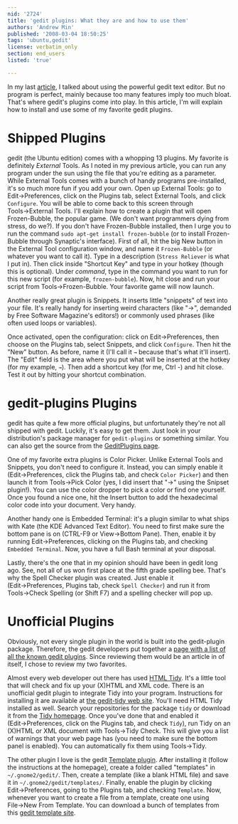 ```yaml
---
nid: '2724'
title: 'gedit plugins: What they are and how to use them'
authors: 'Andrew Min'
published: '2008-03-04 18:50:25'
tags: 'ubuntu,gedit'
license: verbatim_only
section: end_users
listed: 'true'

---
```

In my last [article](http://www.freesoftwaremagazine.com/columns/gedit_powerful_underrated_text_editor_everybody), I talked about using the powerful gedit text editor. But no program is perfect, mainly because too many features imply too much bloat. That's where gedit's plugins come into play. In this article, I'm will explain how to install and use some of my favorite gedit plugins.

<!--break-->

# Shipped Plugins

gedit (the Ubuntu edition) comes with a whopping 13 plugins. My favorite is definitely _External_ Tools. As I noted in my previous article, you can run any program under the sun using the file that you're editing as a parameter. While External Tools comes with a bunch of handy programs pre-installed, it's so much more fun if you add your own. Open up External Tools: go to Edit→Preferences, click on the Plugins tab, select External Tools, and click `Configure`. You will be able to come back to this screen through Tools→External Tools. I'll explain how to create a plugin that will open Frozen-Bubble, the popular game. (We don't want programmers dying from stress, do we?). If you don't have Frozen-Bubble installed, then I urge you to run the command `sudo apt-get install frozen-bubble` (or to install Frozen-Bubble through Synaptic's interface). First of all, hit the big New button in the External Tool configuration window, and name it `Frozen-Bubble` (or whatever you want to call it). Type in a description (`Stress Reliever` is what I put in). Then click inside "Shortcut Key" and type in your hotkey (though this is optional). Under _command_, type in the command you want to run for this new script (for example, `frozen-bubble`). Now, hit close and run your script from Tools→Frozen-Bubble. Your favorite game will now launch.

Another really great plugin is Snippets. It inserts little "snippets" of text into your file. It's really handy for inserting weird characters (like "→", demanded by Free Software Magazine's editors!) or commonly used phrases (like often used loops or variables).

Once activated, open the configuration: click on Edit→Preferences, then choose on the Plugins tab, select Snippets, and click `Configure`. Then hit the "New" button. As before, name it (I'll call it `→` because that's what it'll insert). The "Edit" field is the area where you put what will be inserted at the hotkey (for my example, `→`). Then add a shortcut key (for me, Ctrl -) and hit close. Test it out by hitting your shortcut combination.

# gedit-plugins Plugins

gedit has quite a few more official plugins, but unfortunately they're not all shipped with gedit. Luckily, it's easy to get them. Just look in your distribution's package manager for `gedit-plugins` or something similar. You can also get the source from the [GeditPlugins page](http://live.gnome.org/GeditPlugins).

One of my favorite extra plugins is Color Picker. Unlike External Tools and Snippets, you don't need to configure it. Instead, you can simply enable it (Edit→Preferences, click the Plugins tab, and check `Color Picker`) and then launch it from Tools→Pick Color (yes, I did insert that "→" using the Snipset plugin!). You can use the color dropper to pick a color or find one yourself. Once you found a nice one, hit the Insert button to add the hexadecimal color code into your document. Very handy.

Another handy one is Embedded Terminal: it's a plugin similar to what ships with Kate (the KDE Advanced Text Editor). You need to first make sure the bottom pane is on (CTRL-F9 or View→Bottom Pane). Then, enable it by running Edit→Preferences, clicking on the Plugins tab, and checking `Embedded Terminal`. Now, you have a full Bash terminal at your disposal.

Lastly, there's the one that in my opinion should have been in gedit long ago. See, not all of us won first place at the fifth grade spelling bee. That's why the Spell Checker plugin was created. Just enable it (Edit→Preferences, Plugins tab, check `Spell Checker`) and run it from Tools→Check Spelling (or Shift F7) and a spelling checker will pop up.

# Unofficial Plugins

Obviously, not every single plugin in the world is built into the gedit-plugin package. Therefore, the gedit developers put together a [page with a list of all the known gedit plugins](http://live.gnome.org/Gedit/Plugins). Since reviewing them would be an article in of itself, I chose to review my two favorites.

Almost every web developer out there has used [HTML Tidy](http://tidy.sourceforge.net/). It's a little tool that will check and fix up your (X)HTML and XML code. There is an unofficial gedit plugin to integrate Tidy into your program. Instructions for installing it are available at [the gedit-tidy web site](http://www.eng.tau.ac.il/~atavory/gedit-plugins/html-tidy/). You'll need HTML Tidy installed as well. Search your repositories for the package `tidy` or download it from the [Tidy homepage](http://tidy.sourceforge.net/). Once you've done that and enabled it (Edit→Preferences, click on the Plugins tab, and check `Tidy`), run Tidy on an (X)HTML or XML document with Tools→Tidy Check. This will give you a list of warnings that your web page has (you need to make sure the bottom panel is enabled). You can automatically fix them using Tools→Tidy.

The other plugin I love is the gedit [Template plugin](http://my.opera.com/area42/blog/gedit-template-plugin). After installing it (follow the instructions at the homepage), create a folder called "templates" in `~/.gnome2/gedit/`. Then, create a template (like a blank HTML file) and save it in `~/.gnome2/gedit/templates/`. Finally, enable the plugin by clicking Edit→Preferences, going to the Plugins tab, and checking `Template`. Now, whenever you want to create a file from a template, create one using File→New From Template. You can download a bunch of templates from this [gedit template site](http://hansengel.wordpress.com/2007/11/27/gedit-template-plugin-basic-templates/).